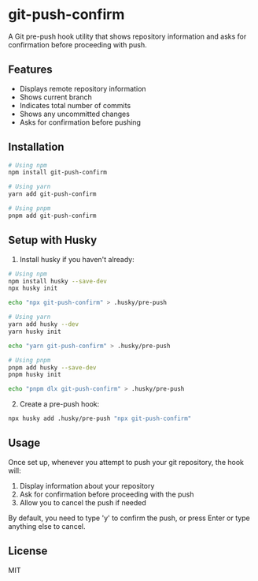 # git-push-confirm

A Git pre-push hook utility that shows repository information and asks for confirmation before proceeding with push.

## Features

- Displays remote repository information
- Shows current branch
- Indicates total number of commits
- Shows any uncommitted changes
- Asks for confirmation before pushing

## Installation

```bash
# Using npm
npm install git-push-confirm

# Using yarn
yarn add git-push-confirm

# Using pnpm
pnpm add git-push-confirm
```

## Setup with Husky

1. Install husky if you haven't already:

```bash
# Using npm
npm install husky --save-dev
npx husky init

echo "npx git-push-confirm" > .husky/pre-push

# Using yarn
yarn add husky --dev
yarn husky init

echo "yarn git-push-confirm" > .husky/pre-push

# Using pnpm
pnpm add husky --save-dev
pnpm husky init

echo "pnpm dlx git-push-confirm" > .husky/pre-push
```

2. Create a pre-push hook:

```bash
npx husky add .husky/pre-push "npx git-push-confirm"
```

## Usage

Once set up, whenever you attempt to push your git repository, the hook will:

1. Display information about your repository
2. Ask for confirmation before proceeding with the push
3. Allow you to cancel the push if needed

By default, you need to type 'y' to confirm the push, or press Enter or type anything else to cancel.

## License

MIT
